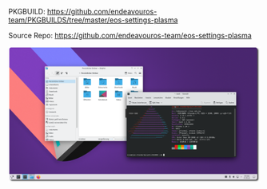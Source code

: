 PKGBUILD:
https://github.com/endeavouros-team/PKGBUILDS/tree/master/eos-settings-plasma

Source Repo:
https://github.com/endeavouros-team/eos-settings-plasma

![eos-plasma](https://raw.githubusercontent.com/endeavouros-team/endeavouros-DE-fixes/main/plasma/plasma.png)

